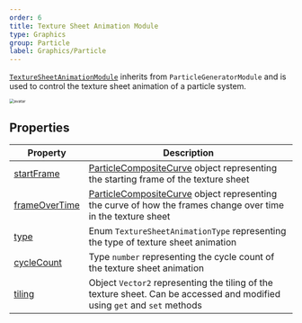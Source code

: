 ```yaml
---
order: 6
title: Texture Sheet Animation Module
type: Graphics
group: Particle
label: Graphics/Particle
---
```


[`TextureSheetAnimationModule`](/apis/core/#TextureSheetAnimationModule) inherits from `ParticleGeneratorModule` and is used to control the texture sheet animation of a particle system.

<img src="https://mdn.alipayobjects.com/huamei_qbugvr/afts/img/A*XhXmQadW8ToAAAAAAAAAAAAADtKFAQ/original" alt="avatar" style="zoom:50%;" />

## Properties

| Property                                                              | Description                                                                                      |
| --------------------------------------------------------------------- | ------------------------------------------------------------------------------------------------ |
| [startFrame](/apis/core/#TextureSheetAnimationModule-startFrame)       | [ParticleCompositeCurve](/apis/core/#ParticleCompositeCurve) object representing the starting frame of the texture sheet |
| [frameOverTime](/apis/core/#TextureSheetAnimationModule-frameOverTime) | [ParticleCompositeCurve](/apis/core/#ParticleCompositeCurve) object representing the curve of how the frames change over time in the texture sheet |
| [type](/apis/core/#TextureSheetAnimationModule-type)                   | Enum `TextureSheetAnimationType` representing the type of texture sheet animation                |
| [cycleCount](/apis/core/#TextureSheetAnimationModule-cycleCount)       | Type `number` representing the cycle count of the texture sheet animation                        |
| [tiling](/apis/core/#TextureSheetAnimationModule-tiling)               | Object `Vector2` representing the tiling of the texture sheet. Can be accessed and modified using `get` and `set` methods |

